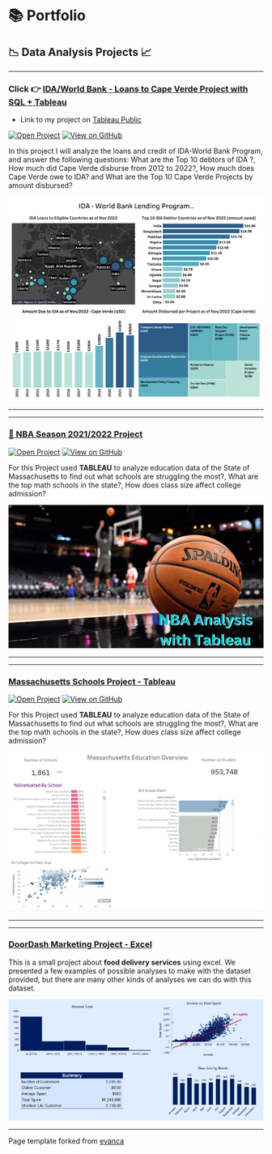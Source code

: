 # 📚 Portfolio

## 📉 Data Analysis Projects 📈

- - -
### Click 👉 [IDA/World Bank - Loans to Cape Verde Project with SQL + Tableau](projects/worldbank_project.md)
- Link to my project on [Tableau Public](https://public.tableau.com/authoring/IDA_Loasn_Global/Dashboard1#1)

[![Open Project](https://img.shields.io/badge/Jupyter-Open_Project-blue?logo=Jupyter)](projects/worldbank_project_html.html) 
[![View on GitHub](https://img.shields.io/badge/GitHub-View_on_GitHub-blue?logo=GitHub)](https://github.com/keltonsantos/dataanalysis/tree/master/)

In this project I will analyze the loans and credit of IDA-World Bank Program, and answer the following questions: What are the Top 10 debtors of IDA ?, How much did Cape Verde disburse from 2012 to 2022?, How much does Cape Verde owe to IDA? and What are the Top 10 Cape Verde Projects by amount disbursed?

[<img src="projects/images/projects/world_bank/Dashboard.png?raw=true">](projects/worldbank_project.md)


- - -
- - -
### [🏀 NBA Season 2021/2022 Project](projects/nba_project.md)
[![Open Project](https://img.shields.io/badge/Jupyter-Open_Project-blue?logo=Jupyter)](projects/nba_project_html.html) 
[![View on GitHub](https://img.shields.io/badge/GitHub-View_on_GitHub-blue?logo=GitHub)](https://github.com/keltonsantos/dataanalysis/tree/master/)

For this Project used **TABLEAU** to analyze education data of the State of Massachusetts to find out what schools are struggling the most?, What are the top math schools in the state?, How does class size affect college admission?

[<img src="projects/images/projects/nba/home.png?raw=true">](projects/nba_project.md)

- - -
- - -

### [Massachusetts Schools Project - Tableau](projects/tableau_project.md)
[![Open Project](https://img.shields.io/badge/Jupyter-Open_Project-blue?logo=Jupyter)](projects/tableau_project_html.html) 
[![View on GitHub](https://img.shields.io/badge/GitHub-View_on_GitHub-blue?logo=GitHub)](https://github.com/keltonsantos/dataanalysis/tree/master/)

For this Project used **TABLEAU** to analyze education data of the State of Massachusetts to find out what schools are struggling the most?, What are the top math schools in the state?, How does class size affect college admission?

[<img src="projects/images/projects/Mass_tableau/dashboard.PNG?raw=true">](projects/tableau_project.md)

- - -
- - -
### [DoorDash Marketing Project - Excel](https://www.linkedin.com/pulse/doordash-marketing-project-excel-kelton-garcia-santos/)

This is a small project about **food delivery services** using excel. We presented a few examples of possible analyses to make with the dataset provided, but there are many other kinds of analyses we can do with this dataset.

[<img src="projects/images/projects/Doordash/dashboard.png?raw=true">](https://www.linkedin.com/pulse/doordash-marketing-project-excel-kelton-garcia-santos/)


- - -


Page template forked from <a href="https://github.com/evanca/quick-portfolio">evanca</a>
